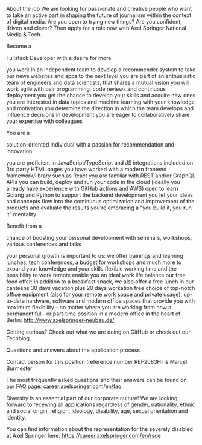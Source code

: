 About the job
We are looking for passionate and creative people who want to take an active part in shaping the future of journalism within the context of digital media. Are you open to trying new things? Are you confident, driven and clever? Then apply for a role now with Axel Springer National Media & Tech.

Become a

Fullstack Developer with a desire for more

you work in an independent team to develop a recommender system to take our news websites and apps to the next level 
you are part of an enthusiastic team of engineers and data scientists, that shares a mutual vision
you will work agile with pair programming, code reviews and continuous deployment 
you get the chance to develop your skills and acquire new ones 
you are interested in data topics and machine learning 
with your knowledge and motivation you determine the direction in which the team develops and influence decisions in development 
you are eager to collaboratively share your expertise with colleagues

You are a

solution-oriented individual with a passion for recommendation and innovation

you are proficient in JavaScript/TypeScript and JS integrations included on 3rd party HTML pages 
you have worked with a modern frontend framework/library such as React 
you are familiar with REST and/or GraphQL APIs 
you can build, deploy and run your code in the cloud (ideally you already have experience with GitHub actions and AWS) 
open to learn Golang and Python to support the backend development 
you let your ideas and concepts flow into the continuous optimization and improvement of the products and evaluate the results 
you’re embracing a “you build it, you run it” mentality 

Benefit from a

chance of boosting your personal development with seminars, workshops, various conferences and talks 

your personal growth is important to us: we offer trainings and learning lunches, tech conferences, a budget for workshops and much more to expand your knowledge and your skills
flexible working time and the possibility to work remote enable you an ideal work life balance
our free food offer: in addition to a breakfast snack, we also offer a free lunch in our canteens
30 days vacation plus 20 days workation
free choice of top-notch office equipment (also for your remote work space and private usage), up-to-date hardware, software and modern office spaces that provide you with maximum flexibility - no matter where you are working
from now a permanent full- or part-time position in a modern office in the heart of Berlin: http://www.axelspringer-neubau.de/ 

Getting curious? Check out what we are doing on GitHub or check out our Techblog.

Questions and answers about the application process

Contact person for this position (reference number REF2083H) is Marcel Burmester

The most frequently asked questions and their answers can be found on our FAQ page: career.axelspringer.com/en/faq

Diversity is an essential part of our corporate culture! We are looking forward to receiving all applications regardless of gender, nationality, ethnic and social origin, religion, ideology, disability, age, sexual orientation and identity.

You can find information about the representation for the severely disabled at Axel Springer here: https://career.axelspringer.com/en/rsde

